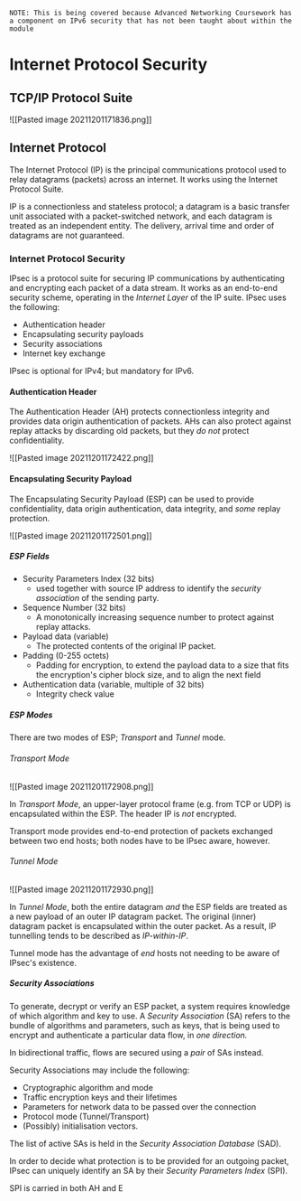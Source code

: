 `NOTE: This is being covered because Advanced Networking Coursework has a component on IPv6 security that has not been taught about within the module`

# Internet Protocol Security

## TCP/IP Protocol Suite

![[Pasted image 20211201171836.png]]

## Internet Protocol

The Internet Protocol (IP) is the principal communications protocol used to relay datagrams (packets) across an internet. It works using the Internet Protocol Suite.

IP is a connectionless and stateless protocol; a datagram is a basic transfer unit associated with a packet-switched network, and each datagram is treated as an independent entity. The delivery, arrival time and order of datagrams are not guaranteed.


### Internet Protocol Security

IPsec is a protocol suite for securing IP communications by authenticating and encrypting each packet of a data stream. It works as an end-to-end security scheme, operating in the *Internet Layer* of the IP suite. IPsec uses the following:

- Authentication header
- Encapsulating security payloads
- Security associations
- Internet key exchange

IPsec is optional for IPv4; but mandatory for IPv6.

#### Authentication Header

The Authentication Header (AH) protects connectionless integrity and provides data origin authentication of packets. AHs can also protect against replay attacks by discarding old packets, but they *do not* protect confidentiality.

![[Pasted image 20211201172422.png]]

#### Encapsulating Security Payload

The Encapsulating Security Payload (ESP) can be used to provide confidentiality, data origin authentication, data integrity, and *some* replay protection.

![[Pasted image 20211201172501.png]]

##### ESP Fields 

- Security Parameters Index (32 bits)
	- used together with source IP address to identify the *security association* of the sending party.
- Sequence Number (32 bits)
	- A monotonically increasing sequence number to protect against replay attacks.
- Payload data (variable)
	- The protected contents of the original IP packet.
- Padding (0-255 octets)
	- Padding for encryption, to extend the payload data to a size that fits the encryption's cipher block size, and to align the next field
- Authentication data (variable, multiple of 32 bits)
	- Integrity check value

##### ESP Modes

There are two modes of ESP; *Transport* and *Tunnel* mode.

###### Transport Mode

![[Pasted image 20211201172908.png]]

In *Transport Mode*, an upper-layer protocol frame (e.g. from TCP or UDP) is encapsulated within the ESP. The header IP is *not* encrypted.

Transport mode provides end-to-end protection of packets exchanged between two end hosts; both nodes have to be IPsec aware, however.

###### Tunnel Mode

![[Pasted image 20211201172930.png]]

In *Tunnel Mode*, both the entire datagram *and* the ESP fields are treated as a new payload of an outer IP datagram packet. The original (inner) datagram packet is encapsulated within the outer packet. As a result, IP tunnelling tends to be described as *IP-within-IP*.

Tunnel mode has the advantage of *end* hosts not needing to be aware of IPsec's existence.

##### Security Associations

To generate, decrypt or verify an ESP packet, a system requires knowledge of which algorithm and key to use. A *Security Association* (SA) refers to the bundle of algorithms and parameters, such as keys, that is being used to encrypt and authenticate a particular data flow, in *one direction.*

In bidirectional traffic, flows are secured using a *pair* of SAs instead.

Security Associations may include the following:

- Cryptographic algorithm and mode
- Traffic encryption keys and their lifetimes
- Parameters for network data to be passed over the connection
- Protocol mode (Tunnel/Transport)
- (Possibly) initialisation vectors.

The list of active SAs is held in the *Security Association Database* (SAD).

In order to decide what protection is to be provided for an outgoing packet, IPsec can uniquely identify an SA by their *Security Parameters Index* (SPI).

SPI is carried in both AH and E